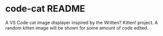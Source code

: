 # code-cat README

A VS Code cat image displayer inspired by the Written? Kitten! project.  A random kitten image will be shown for some amount of code edited.
